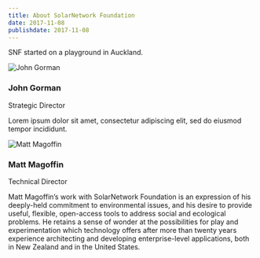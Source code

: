 ```yaml
---
title: About SolarNetwork Foundation
date: 2017-11-08
publishdate: 2017-11-08
---
```

SNF started on a playground in Auckland.

<div uk-grid>
    <div class="uk-width-1-4@s">
        <img src="/img/about/matt.png" alt="John Gorman" class="uk-border-circle">
    </div>
    <div class="uk-width-expand@s">
        <h3 class="uk-margin-remove-bottom ">John Gorman</h3>
        <p class="uk-text-meta uk-margin-remove-top">Strategic Director</p>
        <p>Lorem ipsum dolor sit amet, consectetur adipiscing elit, sed do eiusmod tempor incididunt.</p>
    </div>
</div>

<div uk-grid>
    <div class="uk-width-1-4@s">
        <img src="/img/about/matt.png" alt="Matt Magoffin" class="uk-border-circle">
    </div>
    <div class="uk-width-expand@s">
        <h3 class="uk-margin-remove-bottom">Matt Magoffin</h3>
        <p class="uk-text-meta uk-margin-remove-top">Technical Director</p>
        <p>Matt Magoffin’s  work with SolarNetwork Foundation is an expression of his deeply-held commitment to environmental issues, and his desire to provide useful, flexible, open-access tools to address social and ecological problems. He retains a sense of wonder at the possibilities for play and experimentation which technology offers after more than twenty years experience architecting and developing enterprise-level applications, both in New Zealand and in the United States.</p>
    </div>
</div>
